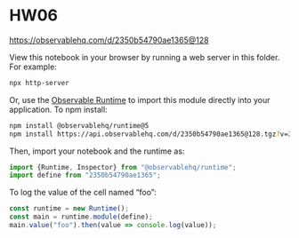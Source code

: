 # HW06

https://observablehq.com/d/2350b54790ae1365@128

View this notebook in your browser by running a web server in this folder. For
example:

~~~sh
npx http-server
~~~

Or, use the [Observable Runtime](https://github.com/observablehq/runtime) to
import this module directly into your application. To npm install:

~~~sh
npm install @observablehq/runtime@5
npm install https://api.observablehq.com/d/2350b54790ae1365@128.tgz?v=3
~~~

Then, import your notebook and the runtime as:

~~~js
import {Runtime, Inspector} from "@observablehq/runtime";
import define from "2350b54790ae1365";
~~~

To log the value of the cell named “foo”:

~~~js
const runtime = new Runtime();
const main = runtime.module(define);
main.value("foo").then(value => console.log(value));
~~~
